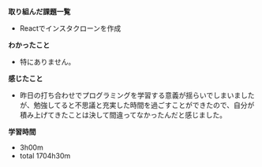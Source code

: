 **取り組んだ課題一覧**
* Reactでインスタクローンを作成

**わかったこと**
* 特にありません。

**感じたこと**
* 昨日の打ち合わせでプログラミングを学習する意義が揺らいでしまいましたが、勉強してると不思議と充実した時間を過ごすことができたので、自分が積み上げてきたことは決して間違ってなかったんだと感じました。

**学習時間**
* 3h00m
 * total 1704h30m
